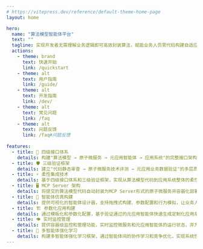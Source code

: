 ```yaml
---
# https://vitepress.dev/reference/default-theme-home-page
layout: home

hero:
  name: "算法模型智能体平台"
  text: ""
  tagline: 实现开发者无需理解业务逻辑即可高效封装算法，赋能业务人员零代码构建自适应元应用，通过柔性集成技术为应用系统提供智能化升级解决方案。
  actions:
    - theme: brand
      text: 快速开始
      link: /quickstart
    - theme: alt
      text: 用户指南
      link: /guide/
    - theme: alt
      text: 开发指南
      link: /dev/
    - theme: alt
      text: 常见问题
      link: /faq
    - theme: alt
      text: 问题反馈
      link: /faq#问题反馈
      
features:
  - title: 🔌 四级接口体系
    details: 构建"算法模型 → 原子微服务 → 元应用智能体 → 应用系统"的完整接口架构，实现从底层算法到最终应用的标准化封装和无缝衔接
  - title: 🛡️ 三级验证框架
    details: 建立"代码静态审查 → 原子微服务技术评测 → 元应用业务数据验证"的多层质量保障体系，确保从算法封装到应用发布的全流程可靠性
  - title: ⚡ 柔性集成技术
    details: 基于四级接口体系和三级验证框架，实现从算法模型代码到应用系统整体的柔性集成，支持异构组件的灵活组合和快速部署
  - title: 🖥️ MCP Server 架构
    details: 将提交的算法模型代码自动封装为MCP Server形式的原子微服务并容器化部署，为大模型智能体提供易于理解和调用的标准化接口
  - title: 🎨 智能体仿真构建
    details: 提供可视化的智能体设计器，支持拖拽式构建、参数配置和行为模拟，让业务人员基于原子微服务无需编程即可创建元应用智能体
  - title: 🏗️ 参数化应用构建
    details: 通过模板化和参数化配置，基于验证通过的元应用智能体快速生成定制化应用系统
  - title: 👁️ 实时监控管理
    details: 提供容器级监控和管理功能，实时监控微服务和元应用智能体的运行状态，并为管理员提供平台微服务和元应用的统计面板
  - title: 🧠 多智能体强化学习
    details: 构建多智能体强化学习框架，通过智能体间的协作学习和竞争优化，实现系统性能的持续提升和适应性进化
---
```


